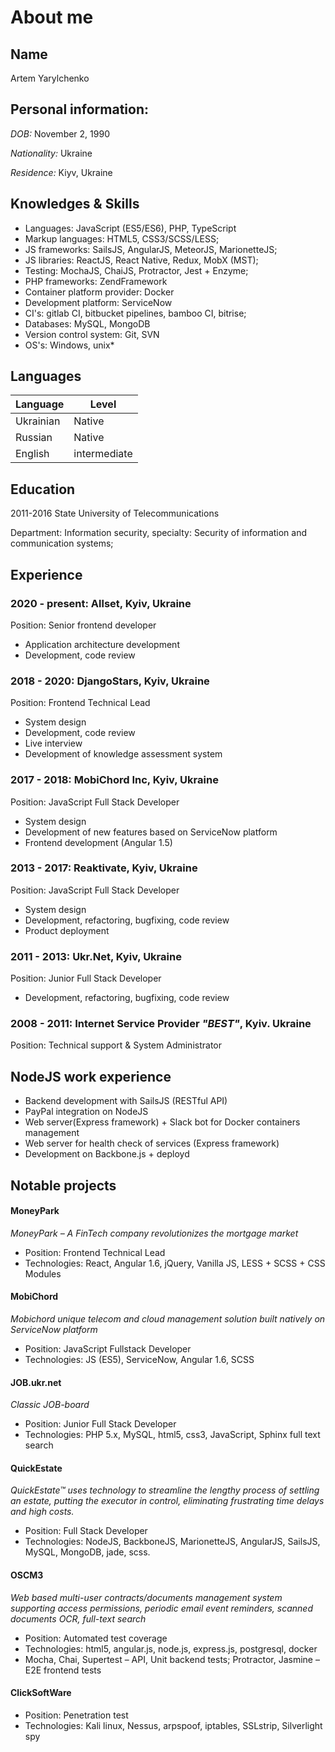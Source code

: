 # About me

## Name
Artem Yarylchenko

## Personal information:
*DOB:* November 2, 1990

*Nationality:* Ukraine

*Residence:* Kiyv, Ukraine

## Knowledges & Skills
- Languages: JavaScript (ES5/ES6), PHP, TypeScript
- Markup languages: HTML5, CSS3/SCSS/LESS;
- JS frameworks: SailsJS, AngularJS, MeteorJS, MarionetteJS;
- JS libraries: ReactJS, React Native, Redux, MobX (MST);
- Testing: MochaJS, ChaiJS, Protractor, Jest + Enzyme;
- PHP frameworks: ZendFramework
- Container platform provider: Docker
- Development platform: ServiceNow
- CI's: gitlab CI, bitbucket pipelines, bamboo CI, bitrise;
- Databases: MySQL, MongoDB
- Version control system: Git, SVN
- OS's: Windows, unix*

## Languages
Language | Level
--- | ---
Ukrainian | Native
Russian | Native
English | intermediate

## Education
2011-2016 State University of Telecommunications

Department: Information security, specialty:  Security of information and communication systems;

## Experience

### 2020 - present: Allset, Kyiv, Ukraine

Position: Senior frontend developer

- Application architecture development
- Development, code review

### 2018 - 2020: DjangoStars, Kyiv, Ukraine

Position: Frontend Technical Lead

- System design
- Development, code review
- Live interview
- Development of knowledge assessment system

### 2017 - 2018: MobiChord Inc, Kyiv, Ukraine

Position: JavaScript Full Stack Developer

- System design
- Development of new features based on ServiceNow platform
- Frontend development (Angular 1.5)

### 2013 - 2017: Reaktivate, Kyiv, Ukraine

Position: JavaScript Full Stack Developer

- System design
- Development, refactoring, bugfixing, code review
- Product deployment

### 2011 - 2013: Ukr.Net, Kyiv, Ukraine

Position: Junior Full Stack Developer

- Development, refactoring, bugfixing, code review

### 2008 - 2011: Internet Service Provider *"BEST"*, Kyiv. Ukraine

Position: Technical support & System Administrator


## NodeJS work experience
- Backend development with SailsJS (RESTful API)
- PayPal integration on NodeJS
- Web server(Express framework) + Slack bot for Docker containers management
- Web server for health check of services (Express framework)
- Development on Backbone.js + deployd 


## Notable projects

#### MoneyPark
*MoneyPark – A FinTech company revolutionizes the mortgage market*

- Position: Frontend Technical Lead
- Technologies: React, Angular 1.6, jQuery, Vanilla JS, LESS + SCSS + CSS Modules

#### MobiChord
*Mobichord unique telecom and cloud management solution built natively on ServiceNow platform*

- Position: JavaScript Fullstack Developer
- Technologies: JS (ES5), ServiceNow, Angular 1.6, SCSS

#### JOB.ukr.net
*Classic JOB-board*

- Position: Junior Full Stack Developer
- Technologies: PHP 5.x, MySQL, html5, css3, JavaScript, Sphinx full text search

#### QuickEstate
*QuickEstate™ uses technology to streamline the lengthy process of settling an estate, putting the executor in control, eliminating frustrating time delays and high costs.*

- Position: Full Stack Developer
- Technologies: NodeJS, BackboneJS, MarionetteJS, AngularJS, SailsJS, MySQL, MongoDB, jade, scss.

#### OSCM3
*Web based multi-user contracts/documents management system supporting access permissions, periodic email event reminders, scanned documents OCR, full-text search*

- Position: Automated test coverage
- Technologies: html5, angular.js, node.js, express.js, postgresql, docker
- Mocha, Chai, Supertest – API, Unit backend tests; Protractor, Jasmine – E2E frontend tests

#### ClickSoftWare

- Position: Penetration test
- Technologies: Kali linux, Nessus, arpspoof, iptables, SSLstrip, Silverlight spy

